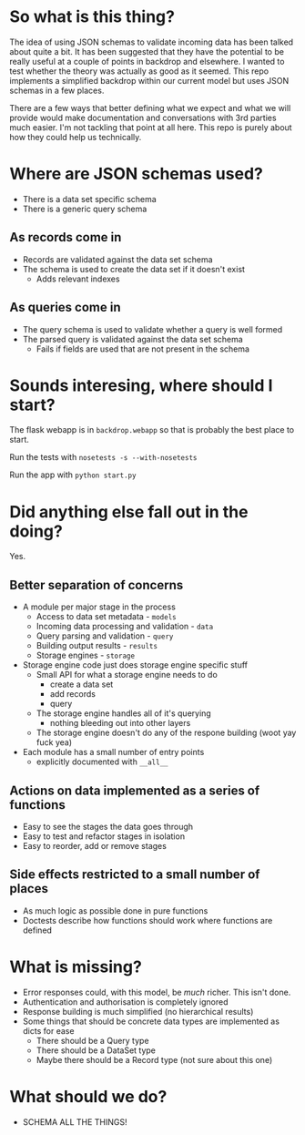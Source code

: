 # So what is this thing?

The idea of using JSON schemas to validate incoming data has been talked about
quite a bit. It has been suggested that they have the potential to be really 
useful at a couple of points in backdrop and elsewhere. I wanted to test 
whether the theory was actually as good as it seemed. This repo implements a 
simplified backdrop within our current model but uses JSON schemas in a few
places.

There are a few ways that better defining what we expect and what we will
provide would make documentation and conversations with 3rd parties much
easier. I'm not tackling that point at all here. This repo is purely about how
they could help us technically.

# Where are JSON schemas used?

- There is a data set specific schema
- There is a generic query schema

## As records come in
- Records are validated against the data set schema
- The schema is used to create the data set if it doesn't exist
  - Adds relevant indexes

## As queries come in
- The query schema is used to validate whether a query is well formed
- The parsed query is validated against the data set schema
  - Fails if fields are used that are not present in the schema

# Sounds interesing, where should I start?

The flask webapp is in `backdrop.webapp` so that is probably the best place
to start.

Run the tests with `nosetests -s --with-nosetests`

Run the app with `python start.py`

# Did anything else fall out in the doing?

Yes.

## Better separation of concerns
- A module per major stage in the process
  - Access to data set metadata - `models`
  - Incoming data processing and validation  - `data`
  - Query parsing and validation - `query`
  - Building output results - `results`
  - Storage engines - `storage`
- Storage engine code just does storage engine specific stuff
  - Small API for what a storage engine needs to do
    - create a data set
    - add records
    - query
  - The storage engine handles all of it's querying
    - nothing bleeding out into other layers
  - The storage engine doesn't do any of the respone building (woot yay fuck yea)
- Each module has a small number of entry points
  - explicitly documented with `__all__`

## Actions on data implemented as a series of functions
- Easy to see the stages the data goes through
- Easy to test and refactor stages in isolation
- Easy to reorder, add or remove stages

## Side effects restricted to a small number of places
- As much logic as possible done in pure functions
- Doctests describe how functions should work where functions are defined

# What is missing?
- Error responses could, with this model, be *much* richer. This isn't done.
- Authentication and authorisation is completely ignored
- Response building is much simplified (no hierarchical results)
- Some things that should be concrete data types are implemented as dicts for ease
  - There should be a Query type
  - There should be a DataSet type
  - Maybe there should be a Record type (not sure about this one)

# What should we do?
- SCHEMA ALL THE THINGS!
